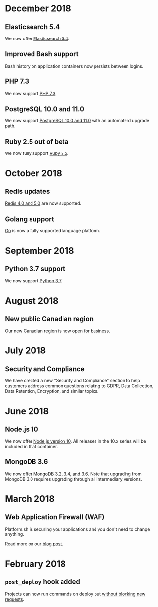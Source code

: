 # December 2018

## Elasticsearch 5.4

We now offer [Elasticsearch 5.4](/configuration/services/elasticsearch.md).

## Improved Bash support

Bash history on application containers now persists between logins.

## PHP 7.3

We now support [PHP 7.3](/languages/php.md).

## PostgreSQL 10.0 and 11.0

We now support [PostgreSQL 10.0 and 11.0](/configuration/services/postgresql.md) with an automaterd upgrade path.

## Ruby 2.5 out of beta

We now fully support [Ruby 2.5](/languages/ruby.md).

# October 2018

## Redis updates

[Redis 4.0 and 5.0](/configuration/services/redis.md) are now supported.

## Golang support

[Go](/languages/go.md) is now a fully supported language platform.

# September 2018

## Python 3.7 support

We now support [Python 3.7](/languages/python.md).

# August 2018

## New public Canadian region

Our new Canadian region is now open for business.

# July 2018

## Security and Compliance

We have created a new "Security and Compliance" section to help customers address common questions relating to GDPR, Data Collection, Data Retention, Encryption, and similar topics.

# June 2018

## Node.js 10

We now offer [Node.js version 10](/languages/nodejs.md).  All releases in the 10.x series will be included in that container.

## MongoDB 3.6

We now offer [MongoDB 3.2, 3.4, and 3.6](/configuration/services/mongodb.md).  Note that upgrading from MongoDB 3.0 requires upgrading through all intermediary versions.

# March 2018

## Web Application Firewall (WAF)

Platform.sh is securing your applications and you don't need to change anything.

Read more on our [blog post](https://platform.sh/blog/announcing-the-platformsh-waf).

# February 2018

## `post_deploy` hook added

Projects can now run commands on deploy but [without blocking new requests](/configuration/app/build.html#post-deploy-hook).
